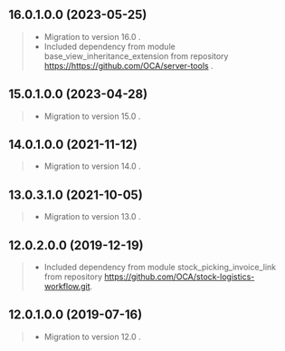 ## 16.0.1.0.0 (2023-05-25)

> - Migration to version 16.0 .
> - Included dependency from module base_view_inheritance_extension from
>   repository <https://https://github.com/OCA/server-tools> .

## 15.0.1.0.0 (2023-04-28)

> - Migration to version 15.0 .

## 14.0.1.0.0 (2021-11-12)

> - Migration to version 14.0 .

## 13.0.3.1.0 (2021-10-05)

> - Migration to version 13.0 .

## 12.0.2.0.0 (2019-12-19)

> - Included dependency from module stock_picking_invoice_link from
>   repository <https://github.com/OCA/stock-logistics-workflow.git>.

## 12.0.1.0.0 (2019-07-16)

> - Migration to version 12.0 .
